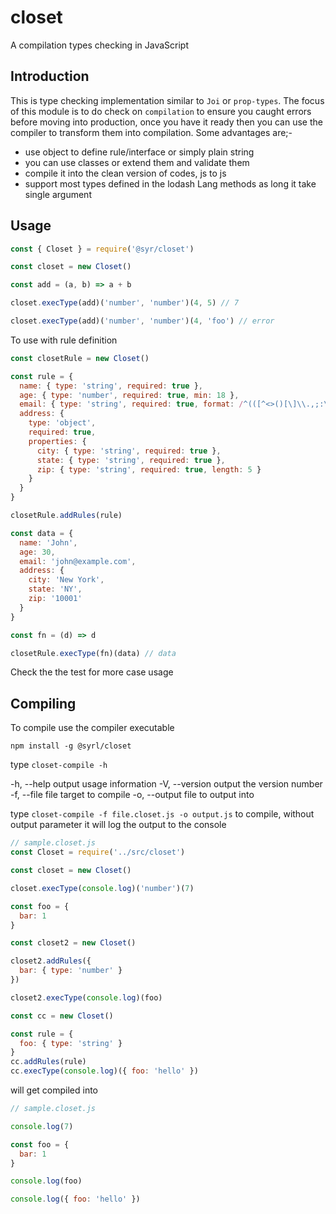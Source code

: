 # closet
A compilation types checking in JavaScript

## Introduction

This is type checking implementation similar to `Joi` or `prop-types`. The focus of this module is to do check on `compilation` to ensure you caught errors before moving into production, once you have it ready then you can use the compiler to transform them into compilation. Some advantages are;-

- use object to define rule/interface or simply plain string
- you can use classes or extend them and validate them
- compile it into the clean version of codes, js to js
- support most types defined in the lodash Lang methods as long it take single argument

## Usage

```js
const { Closet } = require('@syr/closet')

const closet = new Closet()

const add = (a, b) => a + b

closet.execType(add)('number', 'number')(4, 5) // 7

closet.execType(add)('number', 'number')(4, 'foo') // error
```

To use with rule definition

```js
const closetRule = new Closet()

const rule = {
  name: { type: 'string', required: true },
  age: { type: 'number', required: true, min: 18 },
  email: { type: 'string', required: true, format: /^(([^<>()[\]\\.,;:\s@"]+(\.[^<>()[\]\\.,;:\s@"]+)*)|(".+"))@((\[[0-9]{1,3}\.[0-9]{1,3}\.[0-9]{1,3}\.[0-9]{1,3}\])|(([a-zA-Z\-0-9]+\.)+[a-zA-Z]{2,}))$/ },
  address: {
    type: 'object',
    required: true,
    properties: {
      city: { type: 'string', required: true },
      state: { type: 'string', required: true },
      zip: { type: 'string', required: true, length: 5 }
    }
  }
}

closetRule.addRules(rule)

const data = {
  name: 'John',
  age: 30,
  email: 'john@example.com',
  address: {
    city: 'New York',
    state: 'NY',
    zip: '10001'
  }
}

const fn = (d) => d

closetRule.execType(fn)(data) // data
```

Check the the test for more case usage

## Compiling

To compile use the compiler executable

`npm install -g @syrl/closet`

type `closet-compile -h`

-h, --help             output usage information
-V, --version          output the version number
-f, --file <name>      file target to compile
-o, --output <name>    file to output into

type `closet-compile -f file.closet.js -o output.js` to compile, without output parameter it will log the output to the console

```js
// sample.closet.js
const Closet = require('../src/closet')

const closet = new Closet()

closet.execType(console.log)('number')(7)

const foo = {
  bar: 1
}

const closet2 = new Closet()

closet2.addRules({
  bar: { type: 'number' }
})

closet2.execType(console.log)(foo)

const cc = new Closet()

const rule = {
  foo: { type: 'string' }
}
cc.addRules(rule)
cc.execType(console.log)({ foo: 'hello' })
```

will get compiled into
```js
// sample.closet.js

console.log(7)

const foo = {
  bar: 1
}

console.log(foo)

console.log({ foo: 'hello' })
```
